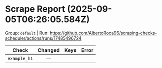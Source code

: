 # Scrape Report (2025-09-05T06:26:05.584Z)

Group: `default`  |  Run: https://github.com/AlbertoRoca96/scraping-checks-scheduler/actions/runs/17485496724

| Check | Changed | Keys | Error |
|---|:---:|:--|:--|
| `example_h1` | — |  |  |
